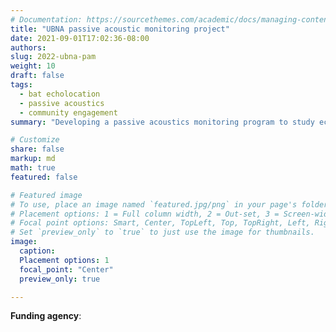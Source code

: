 ```yaml
---
# Documentation: https://sourcethemes.com/academic/docs/managing-content/
title: "UBNA passive acoustic monitoring project"
date: 2021-09-01T17:02:36-08:00
authors: 
slug: 2022-ubna-pam
weight: 10
draft: false
tags: 
  - bat echolocation
  - passive acoustics
  - community engagement
summary: "Developing a passive acoustics monitoring program to study echolocation in bats"

# Customize
share: false
markup: md
math: true
featured: false

# Featured image
# To use, place an image named `featured.jpg/png` in your page's folder.
# Placement options: 1 = Full column width, 2 = Out-set, 3 = Screen-width
# Focal point options: Smart, Center, TopLeft, Top, TopRight, Left, Right, BottomLeft, Bottom, BottomRight
# Set `preview_only` to `true` to just use the image for thumbnails.
image:
  caption:
  Placement options: 1
  focal_point: "Center"
  preview_only: true

---
```


**Funding agency**: 

